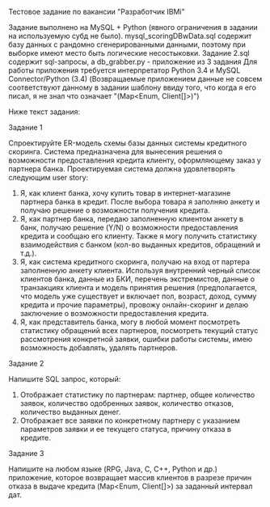 Тестовое задание по вакансии "Разработчик IBMi" 

Задание выполнено на MySQL + Python (явного ограничения в задании на используемую субд не было).
mysql_scoringDBwData.sql содержит базу данных с рандомно сгенерированными данными, поэтому при выборке имеют место быть логические несостыковки.
Задание 2.sql содержит sql-запросы, а db_grabber.py - приложение из 3 задания 
Для работы приложения требуется интерпретатор Python 3.4 и MySQL Connector/Python (3.4)
(Возвращаемые приложением данные не совсем соответствуют данному в задании шаблону ввиду того, что когда я его писал, я не знал что означает "(Map<Enum, Client[]>)")

Ниже текст задания:

 
Задание  1 

Спроектируйте  ER-модель  схемы  базы  данных  системы  кредитного скоринга.  Система  предназначена  для  вынесения  решения о возможности  предоставления  кредита  клиенту,  оформляющему заказ  у  партнера  банка.  Проектируемая  система  должна удовлетворять  следующим  user  story: 
 
1. Я,  как  клиент  банка,  хочу  купить  товар  в  интернет-магазине партнера  банка  в  кредит.  После  выбора  товара  я  заполняю анкету  и  получаю  решение  о  возможности  получения  кредита. 
2. Я,  как  партнер  банка,  передаю  заполненную  клиентом  анкету  в банк,  получаю  решение  (Y/N)  о  возможности  предоставления кредита  и  сообщаю  его  клиенту.  Также  я  могу  получить статистику  взаимодействия  с  банком  (кол-во  выданных кредитов,  обращений  и  т.д.). 
3. Я,  как  система  кредитного  скоринга,  получаю  на  вход  от партера  заполненную  анкету  клиента.  Используя  внутренний черный  список  клиентов  банка,  данные  из  БКИ,  перечень экстремистов,  данные  о  транзакциях  клиента  и  модель принятия  решения  (предполагается,  что  модель  уже существует  и  включает  пол,  возраст,  доход,  сумму  кредита  и прочие  параметры),  провожу  онлайн-скоринг  и  делаю заключение  о  возможности  предоставления  кредита. 
4. Я,  как  представитель  банка,  могу  в  любой  момент  посмотреть статистику  обращений  всех  партнеров,  посмотреть  текущий статус  рассмотрения  конкретной  заявки,  ошибки  работы системы,  имею  возможность  добавлять,  удалять  партнеров. 

Задание  2

Напишите  SQL  запрос,  который: 
1. Отображает  статистику  по  партнерам:  партнер,  общее количество  заявок,  количество  одобренных  заявок,  количество отказов,  количество  выданных  денег. 
2. Отображает  все  заявки  по  конкретному  партнеру  с  указанием параметров  заявки  и  ее  текущего  статуса,  причину  отказа в кредите. 
 
Задание  3

Напишите  на  любом  языке  (RPG,  Java,  C,  C++,  Python  и  др.) приложение,  которое  возвращает  массив  клиентов  в  разрезе причин  отказа  в  выдаче  кредита  (Map<Enum,  Client[]>)  за  заданный интервал  дат.
